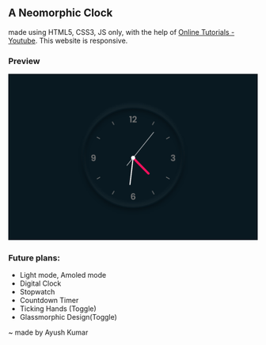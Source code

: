 ## A Neomorphic Clock
made using HTML5, CSS3, JS only, with the help of [Online Tutorials - Youtube](https://www.youtube.com/channel/UCbwXnUipZsLfUckBPsC7Jog).
This website is responsive.

### Preview 
<img src="final.png">

### Future plans:
- Light mode, Amoled mode
- Digital Clock
- Stopwatch
- Countdown Timer
- Ticking Hands (Toggle)
- Glassmorphic Design(Toggle)


~ made by Ayush Kumar
